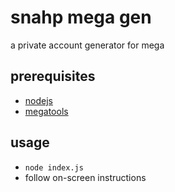 # snahp mega gen
a private account generator for mega

## prerequisites
- [nodejs](https://nodejs.org/en/)
- [megatools](https://megatools.megous.com/)

## usage
- `node index.js`
- follow on-screen instructions
